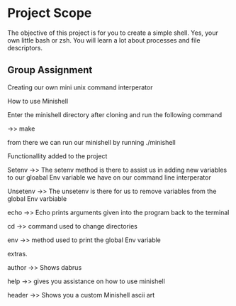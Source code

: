 # Project Scope

The objective of this project is for you to create a simple shell. Yes, your
own little bash or zsh. You will learn a lot about processes and file descriptors.

## Group Assignment

Creating our own mini unix command interperator

How to use Minishell

Enter the minishell directory after cloning and run the following command 

->> make

from there we can run our minishell by running ./minishell

Functionallity added to the project 

Setenv ->> The setenv method is there to assist us in adding new variables to our gloabal Env variable we have on our command line interperator 

Unsetenv ->> The unsetenv is there for us to remove variables from the global Env varbiable

echo ->> Echo prints arguments given into the program back to the terminal 

cd ->> command used to change directories 

env ->> method used to print the global Env variable 

extras.

author ->> Shows dabrus

help ->> gives you assistance on how to use minishell

header ->> Shows you a custom Minishell ascii art 

